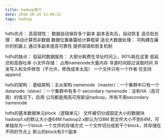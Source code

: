 ```yaml
---
title: hadoop简介
date: 2016-10-24 13:48:21
tags: hadoop
---
```


hdfs优点：
高容错性：
	数据自动保存多个副本
	副本丢失后，自动恢复
适合批处理：
	移动计算而非数据
	数据位置暴露给计算框架
适合大数据处理：
可构建在廉价的机器上
	通过多副本提高可靠性
	提供容错和恢复机制
	
hdfs的缺点：
低延时数据服务：
	大部分耗费在寻址时间上，90%耗在这里
	低延迟和高吞吐率
小文件存储：
	占用namenode大量内存
	寻道时间超过读取时间
并发写入和文件修改（不允许，修改成本太高）
	一个文件只有一个作者
	仅支持append
	
hafs的架构：
基础架构：主从架构
namenode（master）：一个集群中只有一个
datanode（slave）：一个集群中有多个
secondary namenode：没有HA（高可用）的情况下，启用
公司都是用高可用架设hadoop，所有不用secondary namenode

hdfs的基本数据单元block（逻辑单元）
文件被切分成固定大小的数据块
	hadoop1.x的默认大小是64M
	hadoop2.x默认为128M
	若文件大小不到64M，可单独存为一个block
一个文件的存储方式
	一个文件切分成若干个block，并存储在不同的节点上
	默认的block有3个副本
